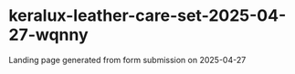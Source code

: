 # keralux-leather-care-set-2025-04-27-wqnny
Landing page generated from form submission on 2025-04-27
